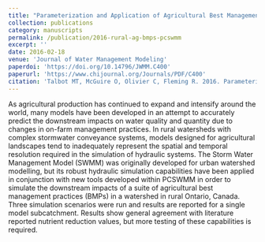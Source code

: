 ```yaml
---
title: "Parameterization and Application of Agricultural Best Management Practices in a Rural Ontario Watershed Using PCSWMM"
collection: publications
category: manuscripts
permalink: /publication/2016-rural-ag-bmps-pcswmm
excerpt: ''
date: 2016-02-18
venue: 'Journal of Water Management Modeling'
paperdoi: 'https://doi.org/10.14796/JWMM.C400'
paperurl: 'https://www.chijournal.org/Journals/PDF/C400'
citation: 'Talbot MT, McGuire O, Olivier C, Fleming R. 2016. Parameterization and Application of Agricultural Best Management Practices in a Rural Ontario Watershed Using PCSWMM. Journal of Water Management Modeling.'
---
```


As agricultural production has continued to expand and intensify around the world, many models have been developed in an attempt to accurately predict the downstream impacts on water quality and quantity due to changes in on-farm management practices. In rural watersheds with complex stormwater conveyance systems, models designed for agricultural landscapes tend to inadequately represent the spatial and temporal resolution required in the simulation of hydraulic systems. The Storm Water Management Model (SWMM) was originally developed for urban watershed modelling, but its robust hydraulic simulation capabilities have been applied in conjunction with new tools developed within PCSWMM in order to simulate the downstream impacts of a suite of agricultural best management practices (BMPs) in a watershed in rural Ontario, Canada. Three simulation scenarios were run and results are reported for a single model subcatchment. Results show general agreement with literature reported nutrient reduction values, but more testing of these capabilities is required.